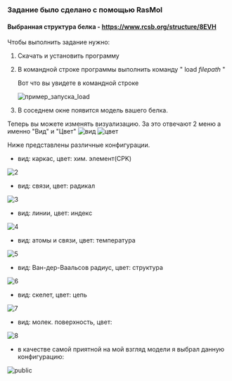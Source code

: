 ### Задание было сделано с помощью RasMol
#### Выбранная структура белка - https://www.rcsb.org/structure/8EVH

Чтобы выполнить задание нужно:
1) Скачать и установить программу
2) В командной строке программы выполнить команду " load *filepath* "
   
   Вот что вы увидете в командной строке
   
   ![пример_запуска_load](screenshots/1.png)
4) В соседнем окне появится модель вашего белка.

Теперь вы можете изменять визуализацию. За это отвечают 2 меню а именно "Вид" и "Цвет"
![вид](screenshots/10.png) 
![цвет](screenshots/11.png)

Ниже представлены различные конфигурации. 

- вид: каркас, цвет: хим. элемент(CPK)

![2](screenshots/2.png)

- вид: связи, цвет: радикал

![3](screenshots/3.png)

- вид: линии, цвет: индекс

![4](screenshots/4.png)

- вид: атомы и связи, цвет: температура

![5](screenshots/5.png)

- вид: Ван-дер-Ваальсов радиус, цвет: структура

![6](screenshots/6.png)

- вид: скелет, цвет: цепь

![7](screenshots/7.png)

- вид: молек. поверхность, цвет:

![8](screenshots/8.png)


- в качестве самой приятной на мой взгляд модели я выбрал данную конфигурацию:

![public](screenshots/public.png)
